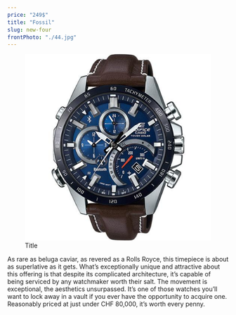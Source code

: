```yaml
---
price: "249$"
title: "Fossil"
slug: new-four
frontPhoto: "./44.jpg"
---
```


<!-- markdownlint-disable MD033 -->


<figure class="figure">
    <img src="./44.jpg" alt="Title"/>
    <figcaption class="figure__caption">Title</figcaption>
</figure>

As rare as beluga caviar, as revered as a Rolls Royce, this timepiece is about as superlative as it gets. What’s exceptionally unique and attractive about this offering is that despite its complicated architecture, it’s capable of being serviced by any watchmaker worth their salt. The movement is exceptional, the aesthetics unsurpassed. It’s one of those watches you’ll want to lock away in a vault if you ever have the opportunity to acquire one. Reasonably priced at just under CHF 80,000, it’s worth every penny.
